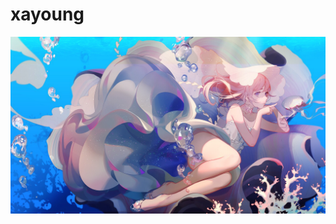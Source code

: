 # xayoung
![adkhskdhakjd](https://github.com/XaNemoYoung/xayoung/blob/master/0fe5ec17fdfaaf5171a566a2875494eef11f7a6d.jpg)
